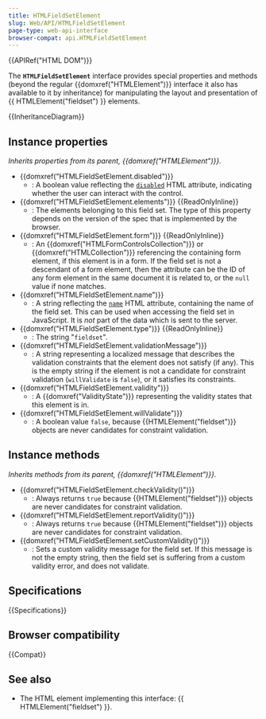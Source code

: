 ```yaml
---
title: HTMLFieldSetElement
slug: Web/API/HTMLFieldSetElement
page-type: web-api-interface
browser-compat: api.HTMLFieldSetElement
---
```


{{APIRef("HTML DOM")}}

The **`HTMLFieldSetElement`** interface provides special properties and methods (beyond the regular {{domxref("HTMLElement")}} interface it also has available to it by inheritance) for manipulating the layout and presentation of {{ HTMLElement("fieldset") }} elements.

{{InheritanceDiagram}}

## Instance properties

_Inherits properties from its parent, {{domxref("HTMLElement")}}._

- {{domxref("HTMLFieldSetElement.disabled")}}
  - : A boolean value reflecting the [`disabled`](/en-US/docs/Web/HTML/Element/fieldset#disabled) HTML attribute, indicating whether the user can interact with the control.
- {{domxref("HTMLFieldSetElement.elements")}} {{ReadOnlyInline}}
  - : The elements belonging to this field set. The type of this property depends on the version of the spec that is implemented by the browser.
- {{domxref("HTMLFieldSetElement.form")}} {{ReadOnlyInline}}
  - : An {{domxref("HTMLFormControlsCollection")}} or {{domxref("HTMLCollection")}} referencing the containing form element, if this element is in a form.
    If the field set is not a descendant of a form element, then the attribute can be the ID of any form element in the same document it is related to, or the `null` value if none matches.
- {{domxref("HTMLFieldSetElement.name")}}
  - : A string reflecting the [`name`](/en-US/docs/Web/HTML/Element/fieldset#name) HTML attribute, containing the name of the field set. This can be used when accessing the field set in JavaScript. It is _not_ part of the data which is sent to the server.
- {{domxref("HTMLFieldSetElement.type")}} {{ReadOnlyInline}}
  - : The string "`fieldset`".
- {{domxref("HTMLFieldSetElement.validationMessage")}}
  - : A string representing a localized message that describes the validation constraints that the element does not satisfy (if any). This is the empty string if the element is not a candidate for constraint validation (`willValidate` is `false`), or it satisfies its constraints.
- {{domxref("HTMLFieldSetElement.validity")}}
  - : A {{domxref("ValidityState")}} representing the validity states that this element is in.
- {{domxref("HTMLFieldSetElement.willValidate")}}
  - : A boolean value `false`, because {{HTMLElement("fieldset")}} objects are never candidates for constraint validation.

## Instance methods

_Inherits methods from its parent, {{domxref("HTMLElement")}}._

- {{domxref("HTMLFieldSetElement.checkValidity()")}}
  - : Always returns `true` because {{HTMLElement("fieldset")}} objects are never candidates for constraint validation.
- {{domxref("HTMLFieldSetElement.reportValidity()")}}
  - : Always returns `true` because {{HTMLElement("fieldset")}} objects are never candidates for constraint validation.
- {{domxref("HTMLFieldSetElement.setCustomValidity()")}}
  - : Sets a custom validity message for the field set. If this message is not the empty string, then the field set is suffering from a custom validity error, and does not validate.

## Specifications

{{Specifications}}

## Browser compatibility

{{Compat}}

## See also

- The HTML element implementing this interface: {{ HTMLElement("fieldset") }}.
